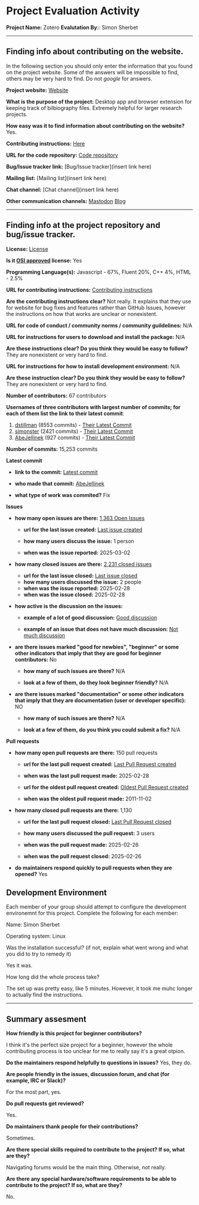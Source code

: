 # Project Evaluation Activity



__Project Name:__  Zotero
__Evalutation By:__: Simon Sherbet


---

## Finding info about contributing on the website.

In the following section you should only enter the information that you
found on the project website. Some of the answers will be impossible to find, others
may be very hard to find. Do not _google_ for answers.

__Project website:__ [Website](https://www.zotero.org/)


__What is the purpose of the project:__ Desktop app and browser extension for keeping track of bilbiography files. Extremely helpful for larger research projects.


__How easy was it to find information about contributing on the website?__ Yes.


__Contributing instructions:__ [Here](https://www.zotero.org/getinvolved) 

__URL for the code repository:__ [Code repository](https://github.com/zotero/zotero)

__Bug/Issue tracker link:__ [Bug/Issue tracker](insert link here)

__Mailing list:__ [Mailing list](insert link here)

__Chat channel:__ [Chat channel](insert link here)

__Other communication channels:__ 
[Mastodon](https://fosstodon.org/@zotero/)
[Blog](https://www.zotero.org/blog/)

---

## Finding info at the project repository and bug/issue tracker.

__License:__ [License](https://github.com/zotero/zotero/blob/main/COPYING)

__Is it [OSI approved](https://opensource.org/licenses/alphabetical) license:__ Yes

__Programming Language(s):__ Javascript - 67%, Fluent 20%, C++ 4%, HTML - 2.5%

__URL for contributing instructions:__ [Contributing instructions](https://github.com/zotero/zotero/blob/main/CONTRIBUTING.md)

__Are the contributing instructions clear?__ Not really. It explains that they use for website for bug fixes and features rather than GitHub Issues, however the instructions on how that works are unclear or nonexistent.


__URL for code of conduct / community norms / community guildelines:__ N/A

__URL for instructions for users to download and install the package:__  N/A

__Are these instructions clear? Do you think they would be easy to follow?__ They are nonexistent or very hard to find.


__URL for instructions for how to install development environment:__ N/A


__Are these instruction clear? Do you think they would be easy to follow?__ They are nonexistent or very hard to find.


__Number of contributors:__ 67 contributors


__Usernames of three contributors with largest number of commits; for
each of them list the link to their latest commit__:

1. [dstillman](https://github.com/dstillman) (8553 commits) - [Their Latest Commit](https://github.com/zotero/zotero/commit/307753d313edabf91e8e6d3728260be7ae9da54e)
1. [simonster](https://github.com/simonster) (2421 commits) - [Their Latest Commit](https://github.com/zotero/zotero/commits?author=simonster)
1. [AbeJellinek](https://github.com/AbeJellinek) (927 commits) - [Their Latest Commit](https://github.com/zotero/zotero/commit/5c8859b6185884d0c37169b50a51e8b7cb674e64)


__Number of commits:__ 15,253 commits

__Latest commit__ 

- __link to the commit:__ [Latest commit](https://github.com/zotero/zotero/commit/5c8859b6185884d0c37169b50a51e8b7cb674e64)

- __who made that commit:__ [AbeJellinek](https://github.com/AbeJellinek)

- __what type of work was commited?__ Fix


__Issues__

- __how many open issues are there:__ [1,363 Open Issues](https://github.com/zotero/zotero/issues)

    - __url for the last issue created:__ [Last issue created](https://github.com/zotero/zotero/issues/5073)

    - __how many users discuss the issue:__ 1 person
    
    - __when was the issue reported:__ 2025-03-02
    

- __how many closed issues are there:__ [2,231 closed issues](https://github.com/zotero/zotero/issues?q=is%3Aissue%20state%3Aclosed)
    - __url for the last issue closed:__ [Last issue closed](https://github.com/zotero/zotero/issues/5066)
    - __how many users discussed the issue:__ 2 people
    - __when was the issue reported:__ 2025-02-28
    - __when was the issue closed:__ 2025-02-28

- __how active is the discussion on the issues:__ 

    - __example of a lot of good discussion:__ [Good discussion](https://github.com/zotero/zotero/issues/4949)
    
    - __example of an issue that does not have much discussion:__ [Not much discussion](https://github.com/zotero/zotero/issues/4964)



- __are there issues marked "good for newbies", "beginner" or some other indicators that imply that they are good for beginner contributors:__ No

    - __how many of such issues are there?__ N/A
    
    - __look at a few of them, do they look beginner friendly?__ N/A



- __are there issues marked "documentation" or some other indicators that imply that they are documentation (user or developer specific):__ NO

    - __how many of such issues are there?__ N/A 
    
    - __look at a few of them, do you think you could submit a fix?__ N/A 



__Pull requests__

- __how many open pull requests are there:__ 150 pull requests

    - __url for the last pull request created:__ [Last Pull Request created](https://github.com/zotero/zotero/pull/5075)
    
    - __when was the last pull request made:__ 2025-02-28

    - __url for the oldest pull request created:__ [Oldest Pull Request created](https://github.com/zotero/zotero/pull/1)
    
    - __when was the oldest pull request made:__ 2011-11-02

- __how many closed pull requests are there:__ 1,130

    - __url for the last pull request closed:__ [Last Pull Request closed](https://github.com/zotero/zotero/pull/5068)
    
    - __how many users discussed the pull request:__ 3 users
    
    - __when was the pull request made:__  2025-02-26
    
    - __when was the pull request closed:__ 2025-02-26
    

- __do maintainers respond quickly to pull requests when they are opened?__ Yes

## Development Environment 

Each member of your group should attempt to configure the development environemnt 
for this project. Complete the following for each member:

Name: Simon Sherbet 

Operating system: Linux

Was the installation successful? (if not, explain what went wrong and 
what you did to try to remedy it)

Yes it was.

How long did the whole process take? 

The set up was pretty easy, like 5 minutes. However, it took me muhc longer to actually find the instructions.

---


## Summary assesment
__How friendly is this project for beginner contributors?__

I think it's the perfect size project for a beginner, however the whole contributing process is too unclear for me to really say it's a great otpion.


__Do the maintainers respond helpfully to questions in issues?__
Yes, they do.


__Are people friendly in the issues, discussion forum, and chat (for example, IRC or Slack)?__

For the most part, yes.


__Do pull requests get reviewed?__

Yes.


__Do maintainers thank people for their contributions?__

Sometimes.

__Are there special skills required to contribute to the project? If so, what are they?__

Navigating forums would be the main thing. Otherwise, not really.

__Are there any special hardware/software requirements to be able to contribute to the project? If so, what are they?__

No.
